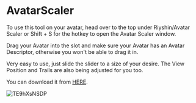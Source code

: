 # AvatarScaler

To use this tool on your avatar, head over to the top under Riyshin/Avatar Scaler or Shift + S for the hotkey to open the Avatar Scaler window.

Drag your Avatar into the slot and make sure your Avatar has an Avatar Descriptor, otherwise you won't be able to drag it in.

Very easy to use, just slide the slider to a size of your desire. The View Position and Trails are also being adjusted for you too.

You can download it from <a href="https://github.com/Riyshin/AvatarScaler/archive/refs/heads/main.zip">HERE</a>.

![TE9hXsNSDP](https://user-images.githubusercontent.com/106936079/221051309-739aa43c-660c-4591-8ebf-7a88132a2141.png)
